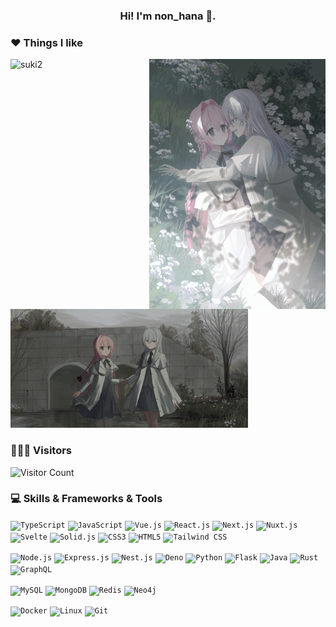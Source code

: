 <h3 align="center">Hi! I'm non_hana 👋.</h3>

### ❤️ Things I like

<img align="right" src="./imgs/pic1.jpg" style="height:400px" alt="suki1" title="suki1"  />
<img src="./imgs/pic2.jpg" style="height:190px" alt="suki2" title="suki2"  />
<img src="./imgs/pic3.jpg" style="height:190px" alt="suki3" title="suki3"  />

### 🧑‍🤝‍🧑 Visitors

![Visitor Count](https://count.getloli.com/get/@:nonhana)

### 💻 Skills & Frameworks & Tools

<code><img height="20" src="https://cdn.svgporn.com/logos/typescript-icon.svg" alt="TypeScript" /></code>
<code><img height="20" src="https://cdn.svgporn.com/logos/javascript.svg" alt="JavaScript" /></code>
<code><img height="20" src="https://cdn.svgporn.com/logos/vue.svg" alt="Vue.js" /></code>
<code><img height="20" src="https://cdn.svgporn.com/logos/react.svg" alt="React.js" /></code>
<code><img height="20" src="https://cdn.svgporn.com/logos/nextjs-icon.svg" alt="Next.js" /></code>
<code><img height="20" src="https://cdn.svgporn.com/logos/nuxt-icon.svg" alt="Nuxt.js" /></code>
<code><img height="20" src="https://cdn.svgporn.com/logos/svelte-icon.svg" alt="Svelte" /></code>
<code><img height="20" src="https://cdn.svgporn.com/logos/solidjs-icon.svg" alt="Solid.js" /></code>
<code><img height="20" src="https://cdn.svgporn.com/logos/css-3.svg" alt="CSS3" /></code>
<code><img height="20" src="https://cdn.svgporn.com/logos/html-5.svg" alt="HTML5" /></code>
<code><img height="20" src="https://cdn.svgporn.com/logos/tailwindcss-icon.svg" alt="Tailwind CSS" /></code>

<code><img height="20" src="https://cdn.svgporn.com/logos/nodejs-icon.svg" alt="Node.js" /></code>
<code><img height="20" src="https://cdn.svgporn.com/logos/express.svg" alt="Express.js" /></code>
<code><img height="20" src="https://cdn.svgporn.com/logos/nestjs.svg" alt="Nest.js" /></code>
<code><img height="20" src="https://cdn.svgporn.com/logos/deno.svg" alt="Deno" /></code>
<code><img height="20" src="https://cdn.svgporn.com/logos/python.svg" alt="Python" /></code>
<code><img height="20" src="https://cdn.svgporn.com/logos/flask.svg" alt="Flask" /></code>
<code><img height="20" src="https://cdn.svgporn.com/logos/java.svg" alt="Java" /></code>
<code><img height="20" src="https://cdn.svgporn.com/logos/rust.svg" alt="Rust" /></code>
<code><img height="20" src="https://cdn.svgporn.com/logos/graphql.svg" alt="GraphQL" /></code>

<code><img height="20" src="https://cdn.svgporn.com/logos/mysql.svg" alt="MySQL" /></code>
<code><img height="20" src="https://cdn.svgporn.com/logos/mongodb-icon.svg" alt="MongoDB" /></code>
<code><img height="20" src="https://cdn.svgporn.com/logos/redis.svg" alt="Redis" /></code>
<code><img height="20" src="https://cdn.svgporn.com/logos/neo4j.svg" alt="Neo4j" /></code>

<code><img height="20" src="https://cdn.svgporn.com/logos/docker-icon.svg" alt="Docker" /></code>
<code><img height="20" src="https://cdn.svgporn.com/logos/linux-tux.svg" alt="Linux" /></code>
<code><img height="20" src="https://cdn.svgporn.com/logos/git-icon.svg" alt="Git" /></code>
